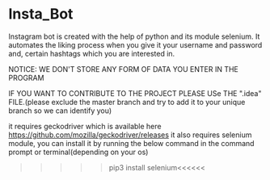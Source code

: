 # Insta_Bot
Instagram bot is created with the help of python and its module selenium.
It automates the liking process when you give it your username and password and,
certain hashtags which you are interested in.

NOTICE: WE DON'T STORE ANY FORM OF DATA YOU ENTER IN THE PROGRAM

IF YOU WANT TO CONTRIBUTE TO THE PROJECT PLEASE USe THE ".idea" FILE.(please exclude the master branch and try to add it to your unique branch so we can identify you)

it requires geckodriver which is available here https://github.com/mozilla/geckodriver/releases
it also requires selenium module, you can install it by running the below command in the command prompt or terminal(depending on your os)
>>>>>pip3 install selenium<<<<<<

